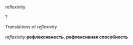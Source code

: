 reﬂexivity

?


Translations of _reﬂexivity_

_reﬂexivity_
**рефлексивность**, **рефлексивная способность**